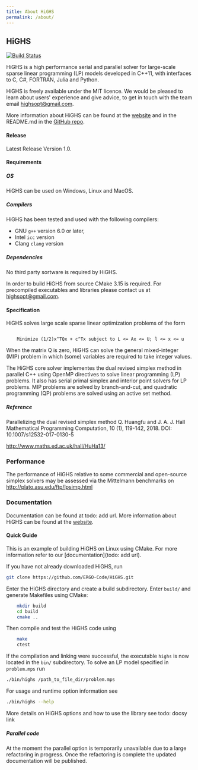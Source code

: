 ```yaml
---
title: About HiGHS
permalink: /about/
---
```


## HiGHS

[![Build Status](https://travis-ci.org/ERGO-Code/HiGHS.svg?branch=master)](https://travis-ci.org/ERGO-Code/HiGHS)

HiGHS is a high performance serial and parallel solver for large-scale sparse linear programming (LP) models developed in C++11, with interfaces to C, C#, FORTRAN, Julia and Python.

HiGHS is freely available under the MIT licence.
We would be pleased to learn about users' experience and give advice, to get in touch with the team email [highsopt@gmail.com](mailto:highsopt@gmail.com).

More information about HiGHS can be found at the [website](http://www.highs.dev) and in the README.md in the [GitHub repo](https://www.github.com/ERGO-COde/HiGHS).

#### Release

Latest Release Version 1.0.

#### Requirements

##### OS
HiGHS can be used on Windows, Linux and MacOS.

##### Compilers

HiGHS has been tested and used with the following compilers: 

* GNU ` g++ ` version 6.0 or later, 
* Intel ` icc ` version
* Clang ` clang ` version

##### Dependencies

No third party sortware is required by HiGHS.

In order to build HiGHS from source CMake 3.15 is required. For precompiled executables and libraries please contact us at [highsopt@gmail.com](mailto:highsopt@gmail.com).

#### Specification

HiGHS solves large scale sparse linear optimization problems of the form

``` 

    Minimize (1/2)x^TQx + c^Tx subject to L <= Ax <= U; l <= x <= u

```

When the matrix Q is zero, HiGHS can solve the general mixed-integer (MIP) problem in which (some) variables are required to take integer values.

The HiGHS core solver implementes the dual revised simplex method in parallel C++ using OpenMP directives to solve linear programming (LP) problems. It also has serial primal simplex and interior point solvers for LP problems. MIP problems are solved by branch-and-cut, and quadratic programming (QP) problems are solved using an active set method.

##### Reference

Parallelizing the dual revised simplex method
Q. Huangfu and J. A. J. Hall
Mathematical Programming Computation, 10 (1), 119-142, 2018.
DOI: 10.1007/s12532-017-0130-5

http://www.maths.ed.ac.uk/hall/HuHa13/

### Performance

The performance of HiGHS relative to some commercial and open-source simplex solvers may be assessed via the Mittelmann benchmarks on http://plato.asu.edu/ftp/lpsimp.html

### Documentation

Documentation can be found at todo: add url.
More information about HiGHS can be found at the [website](http://www.highs.dev).

#### Quick Guide

This is an example of building HiGHS on Linux using CMake. For more information refer to our [documentation](todo: add url).

If you have not already downloaded HiGHS, run

``` bash
git clone https://github.com/ERGO-Code/HiGHS.git
```

Enter the HiGHS directory and create a build subdirectory. Enter `build/` and generate Makefiles using CMake:

``` bash
    mkdir build
    cd build
    cmake ..
```

Then compile and test the HiGHS code using

``` bash
    make
    ctest
```

If the compilation and linking were successful, the executable `highs` is now located in the `bin/` subdirectory. To solve an LP model specified in `problem.mps` run 

``` bash
./bin/highs /path_to_file_dir/problem.mps
```

For usage and runtime option information see 

``` bash
./bin/highs --help
```

More details on HiGHS options and how to use the library see todo: docsy link

##### Parallel code

At the moment the parallel option is temporarily unavailable due to a large
refactoring in progress. Once the refactoring is complete the updated documentation will be published.


